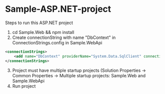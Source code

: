 # Sample-ASP.NET-project

Steps to run this ASP.NET project

1. cd Sample.Web && npm install
2. Create connectionString with name "DbContext" in ConnectionStrings.config in Sample.WebApi

```xml
<connectionStrings>
    <add name="DbContext" providerName="System.Data.SqlClient" connectionString="Server=tcp:your-server-url.com,1433;Database=sample;User ID=sampleAdmin@yourCompany;Password=1234;Encrypt=True;TrustServerCertificate=False;Connection Timeout=30;" />
</connectionStrings>
```

3. Project must have multiple startup projects (Solution Properties -> Common Properties -> Multiple startup projects: Sample.Web and Sample.WebApi
4. Run project
